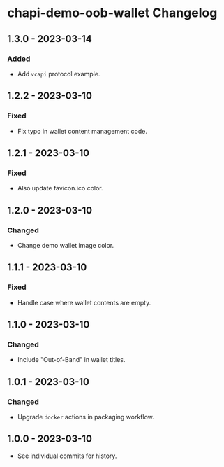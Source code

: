 # chapi-demo-oob-wallet Changelog

## 1.3.0 - 2023-03-14

### Added
- Add `vcapi` protocol example.

## 1.2.2 - 2023-03-10

### Fixed
- Fix typo in wallet content management code.

## 1.2.1 - 2023-03-10

### Fixed
- Also update favicon.ico color.

## 1.2.0 - 2023-03-10

### Changed
- Change demo wallet image color.

## 1.1.1 - 2023-03-10

### Fixed
- Handle case where wallet contents are empty.

## 1.1.0 - 2023-03-10

### Changed
- Include "Out-of-Band" in wallet titles.

## 1.0.1 - 2023-03-10

### Changed
- Upgrade `docker` actions in packaging workflow.

## 1.0.0 - 2023-03-10

- See individual commits for history.
